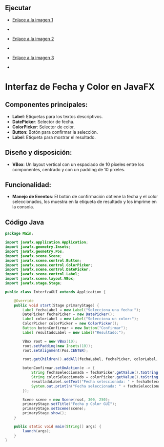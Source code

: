 ## Ejecutar

- [Enlace a la imagen 1](https://github.com/JansHilaca/Interfaz-Colores/assets/168945853/9ba37a10-43e7-4894-9dd5-ab478fdb508d)
- 
- [Enlace a la imagen 2](https://github.com/JansHilaca/Interfaz-Colores/assets/168945853/3c8f2dcd-9855-4f04-8e37-9285c8a561af)
- 
- [Enlace a la imagen 3](https://github.com/JansHilaca/Interfaz-Colores/assets/168945853/858699f5-9bb8-4165-9829-f26179e397a0)

- 
# Interfaz de Fecha y Color en JavaFX

## Componentes principales:

- **Label**: Etiquetas para los textos descriptivos.
- **DatePicker**: Selector de fecha.
- **ColorPicker**: Selector de color.
- **Button**: Botón para confirmar la selección.
- **Label**: Etiqueta para mostrar el resultado.

## Diseño y disposición:

- **VBox**: Un layout vertical con un espaciado de 10 píxeles entre los componentes, centrado y con un padding de 10 píxeles.

## Funcionalidad:

- **Manejo de Eventos**: El botón de confirmación obtiene la fecha y el color seleccionados, los muestra en la etiqueta de resultado y los imprime en la consola.

## Código Java

```java
package Main;

import javafx.application.Application;
import javafx.geometry.Insets;
import javafx.geometry.Pos;
import javafx.scene.Scene;
import javafx.scene.control.Button;
import javafx.scene.control.ColorPicker;
import javafx.scene.control.DatePicker;
import javafx.scene.control.Label;
import javafx.scene.layout.VBox;
import javafx.stage.Stage;

public class InterfzaGUI extends Application {

    @Override
    public void start(Stage primaryStage) {
        Label fechaLabel = new Label("Selecciona una fecha:");
        DatePicker fechaPicker = new DatePicker();
        Label colorLabel = new Label("Selecciona un color:");
        ColorPicker colorPicker = new ColorPicker();
        Button botonConfirmar = new Button("Confirmar");
        Label resultadoLabel = new Label("Resultado:");

        VBox root = new VBox(10);
        root.setPadding(new Insets(10));
        root.setAlignment(Pos.CENTER);

        root.getChildren().addAll(fechaLabel, fechaPicker, colorLabel, colorPicker, botonConfirmar, resultadoLabel);

        botonConfirmar.setOnAction(e -> {
            String fechaSeleccionada = fechaPicker.getValue().toString();
            String colorSeleccionado = colorPicker.getValue().toString();
            resultadoLabel.setText("Fecha seleccionada: " + fechaSeleccionada + "\nColor seleccionado: " + colorSeleccionado);
            System.out.println("Fecha seleccionada: " + fechaSeleccionada + ", Color seleccionado: " + colorSeleccionado);
        });

        Scene scene = new Scene(root, 300, 250);
        primaryStage.setTitle("Fecha y Color GUI");
        primaryStage.setScene(scene);
        primaryStage.show();
    }

    public static void main(String[] args) {
        launch(args); 
    }
}




